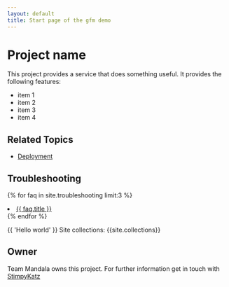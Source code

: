 ```yaml
---
layout: default
title: Start page of the gfm demo
---
```


# Project name
This project provides a service that does something useful. It provides the following features:

* item 1
* item 2
* item 3
* item 4

## Related Topics
* [Deployment](deployment.html)

## Troubleshooting			
{% for faq in site.troubleshooting limit:3 %}
  <li>				
	<a href="{{ faq.url }}">{{ faq.title }}</a>				
  </li>
{% endfor %}

{{ 'Hello world' }}
Site collections: {{site.collections}}

## Owner
Team Mandala owns this project. For further information get in touch with [StimpyKatz](https://github.com/StimpyKatz)
